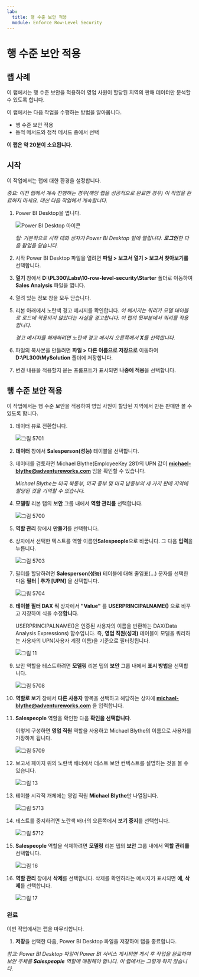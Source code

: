 ```yaml
---
lab:
  title: 행 수준 보안 적용
  module: Enforce Row-Level Security
---
```



# **행 수준 보안 적용**

## **랩 사례**

이 랩에서는 행 수준 보안을 적용하여 영업 사원이 할당된 지역의 판매 데이터만 분석할 수 있도록 합니다.

이 랩에서는 다음 작업을 수행하는 방법을 알아봅니다.

- 행 수준 보안 적용
- 동적 메서드와 정적 메서드 중에서 선택

**이 랩은 약 20분이 소요됩니다.**

## **시작**

이 작업에서는 랩에 대한 환경을 설정합니다.

*중요: 이전 랩에서 계속 진행하는 경우(해당 랩을 성공적으로 완료한 경우) 이 작업을 완료하지 마세요. 대신 다음 작업에서 계속합니다.*

1. Power BI Desktop을 엽니다.

    ![Power BI Desktop 아이콘](Linked_image_Files/02-load-data-with-power-query-in-power-bi-desktop_image1.png)

    *팁: 기본적으로 시작 대화 상자가 Power BI Desktop 앞에 열립니다. **로그인**한 다음 팝업을 닫습니다.*

1. 시작 Power BI Desktop 파일을 열려면 **파일 > 보고서 열기 > 보고서 찾아보기를** 선택합니다.

1. **열기** 창에서 **D:\PL300\Labs\10-row-level-security\Starter** 폴더로 이동하여 **Sales Analysis** 파일을 엽니다.

1. 열려 있는 정보 창을 모두 닫습니다.

1. 리본 아래에서 노란색 경고 메시지를 확인합니다. *이 메시지는 쿼리가 모델 테이블로 로드에 적용되지 않았다는 사실을 경고합니다. 이 랩의 뒷부분에서 쿼리를 적용합니다.*
    
    *경고 메시지를 해제하려면 노란색 경고 메시지 오른쪽에서 **X**를 선택합니다.*

1. 파일의 복사본을 만들려면 **파일 > 다른 이름으로 저장으로** 이동하여 **D:\PL300\MySolution** 폴더에 저장합니다.

1. 변경 내용을 적용할지 묻는 프롬프트가 표시되면 **나중에 적용**을 선택합니다.

## **행 수준 보안 적용**

이 작업에서는 행 수준 보안을 적용하여 영업 사원이 할당된 지역에서 만든 판매만 볼 수 있도록 합니다.

1. 데이터 뷰로 전환합니다.

   ![그림 5701](Linked_image_Files/04-configure-data-model-in-power-bi-desktop-advanced_image20.png)

1. **데이터** 창에서 **Salesperson(성능)** 테이블을 선택합니다.


1. 데이터를 검토하면 Michael Blythe(EmployeeKey 281)의 UPN 값이 **michael-blythe@adventureworks.com** 임을 확인할 수 있습니다.
    
    *Michael Blythe는 미국 북동부, 미국 중부 및 미국 남동부의 세 가지 판매 지역에 할당된 것을 기억할 수 있습니다.*

1. **모델링** 리본 탭의 **보안** 그룹 내에서 **역할 관리를** 선택합니다.

    ![그림 5700](Linked_image_Files/04-configure-data-model-in-power-bi-desktop-advanced_image21.png)

1. **역할 관리** 창에서 **만들기**를 선택합니다.

1. 상자에서 선택한 텍스트를 역할 이름인**Salespeople**으로 바꿉니다. 그 다음 **입력**을 누릅니다.

   ![그림 5703](Linked_image_Files/04-configure-data-model-in-power-bi-desktop-advanced_image23.png)

1. 필터를 할당하려면 **Salesperson(성능)** 테이블에 대해 줄임표(...) 문자를 선택한 다음 **필터 \| 추가 [UPN]** 을 선택합니다.

   ![그림 5704](Linked_image_Files/04-configure-data-model-in-power-bi-desktop-advanced_image24.png)

1. **테이블 필터 DAX 식** 상자에서 **"Value"** 를 **USERPRINCIPALNAME()** 으로 바꾸고 저장하여 식을 수정**합니다**.
    
    USERPRINCIPALNAME()은 인증된 사용자의 이름을 반환하는 DAX(Data Analysis Expressions) 함수입니다. 즉, **영업 직원(성과)** 테이블이 모델을 쿼리하는 사용자의 UPN(사용자 계정 이름)을 기준으로 필터링됩니다.

   ![그림 11](Linked_image_Files/04-configure-data-model-in-power-bi-desktop-advanced_image25.png)

1. 보안 역할을 테스트하려면 **모델링** 리본 탭의 **보안** 그룹 내에서 **표시 방법**을 선택합니다.

   ![그림 5708](Linked_image_Files/04-configure-data-model-in-power-bi-desktop-advanced_image27.png)

1. **역할로 보기** 창에서 **다른 사용자** 항목을 선택하고 해당하는 상자에 **michael-blythe@adventureworks.com** 을 입력합니다.

1. **Salespeople** 역할을 확인한 다음 **확인을 선택합니다**.
    
    이렇게 구성하면 **영업 직원** 역할을 사용하고 Michael Blythe의 이름으로 사용자를 가장하게 됩니다.

   ![그림 5709](Linked_image_Files/04-configure-data-model-in-power-bi-desktop-advanced_image28.png)

1. 보고서 페이지 위의 노란색 배너에서 테스트 보안 컨텍스트를 설명하는 것을 볼 수 있습니다.

   ![그림 13](Linked_image_Files/04-configure-data-model-in-power-bi-desktop-advanced_image30.png)

1. 테이블 시각적 개체에는 영업 직원 **Michael Blythe**만 나열됩니다.

   ![그림 5713](Linked_image_Files/04-configure-data-model-in-power-bi-desktop-advanced_image31.png)

1. 테스트를 중지하려면 노란색 배너의 오른쪽에서 **보기 중지**를 선택합니다.

   ![그림 5712](Linked_image_Files/04-configure-data-model-in-power-bi-desktop-advanced_image32.png)

1. **Salespeople** 역할을 삭제하려면 **모델링** 리본 탭의 **보안** 그룹 내에서 **역할 관리를** 선택합니다.

   ![그림 16](Linked_image_Files/04-configure-data-model-in-power-bi-desktop-advanced_image33.png)

1. **역할 관리** 창에서 **삭제**를 선택합니다. 삭제를 확인하라는 메시지가 표시되면 **예, 삭제**를 선택합니다.

   ![그림 17](Linked_image_Files/04-configure-data-model-in-power-bi-desktop-advanced_image34.png)

### **완료**

이번 작업에서는 랩을 마무리합니다.

1. **저장**을 선택한 다음, Power BI Desktop 파일을 저장하여 랩을 종료합니다.

*참고: Power BI Desktop 파일이 Power BI 서비스 게시되면 게시 후 작업을 완료하여 보안 주체를 **Salespeople** 역할에 매핑해야 합니다. 이 랩에서는 그렇게 하지 않습니다.*
